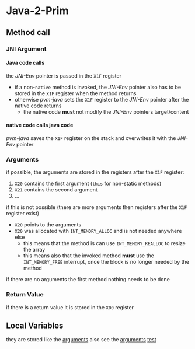 # Java-2-Prim
## Method call
### JNI Argument
#### Java code calls
the _JNI-Env_ pointer is passed in the `X1F` register    
+ if a non-`native` method is invoked, the _JNI-Env_ pointer also has to be stored in the `X1F` register when the method returns
+ otherwise _pvm-java_ sets the `X1F` register to the _JNI-Env_ pointer after the native code returns
	+ the native code __must__ not modify the _JNI-Env_ pointers target/content
#### native code calls java code
_pvm-java_ saves the `X1F` register on the stack and overwrites it with the _JNI-Env_ pointer

### Arguments
if possible, the arguments are stored in the registers after the `X1F` register:
1. `X20` contains the first argument (`this` for non-static methods)
2. `X21` contains the second argument
3. ...

if this is not possible (there are more arguments then registers after the `X1F` register exist)
+ `X20` points to the arguments
+ `X20` was allocated with `INT_MEMORY_ALLOC` and is not needed anywhere else
	+ this means that the method is can use `INT_MEMORY_REALLOC` to resize the array
	+ this means also that the invoked method __must__ use the `INT_MEMORY_FREE` interrupt, once the block is no longer needed by the method

if there are no arguments the first method nothing needs to be done
### Return Value
if there is a return value it is stored in the `X00` register
## Local Variables
they are stored like the [arguments](#arguments)
also see the [arguments](#java-2-prim)
[test](https://hechler.de)